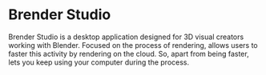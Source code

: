 # Brender Studio
Brender Studio is a desktop application designed for 3D visual creators working with Blender.
Focused on the process of rendering, allows users to faster this activity by rendering on the cloud. So, apart from being faster, lets you keep using your computer during the process.
